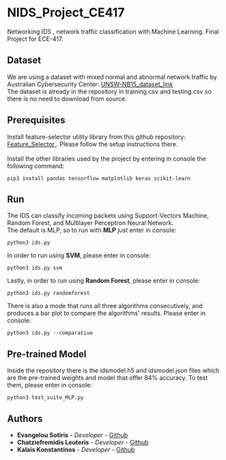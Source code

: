 # NIDS_Project_CE417
Networking IDS , network traffic classification with Machine Learning. Final Project for ECE-417.

## Dataset
We are using a dataset with mixed normal and abnormal network traffic by Australian Cybersecurity Center: 
<a href='https://www.unsw.adfa.edu.au/unsw-canberra-cyber/cybersecurity/ADFA-NB15-Datasets/'> UNSW-NB15_dataset_link </a>
<br>
The dataset is already in the repository in training.csv and testing.csv so there is no need to download from source.
## Prerequisites
Install feature-selector utility library from this github repository: <a href='https://github.com/WillKoehrsen/feature-selector'> Feature_Selector </a>. Please follow the setup instructions there.
<br><br>
Install the other libraries used by the project by entering in console the following command:
```
pip3 install pandas tensorflow matplotlib keras scikit-learn
```
## Run
The IDS can classify incoming packets using Support-Vectors Machine, Random Forest, and Multilayer Perceptron Neural Network.<br>
The default is MLP, so to run with <b>MLP</b> just enter in console:
```
python3 ids.py
```
In order to run using <b>SVM</b>, please enter in console:
```
python3 ids.py svm
```
Lastly, in order to run using <b>Random Forest</b>, please enter in console:
```
python3 ids.py randomforest
```
There is also a mode that runs all three algorithms consecutively, and produces a bar plot to compare the algorithms' results. Please enter in console:
```
python3 ids.py --comparative
```

## Pre-trained Model
Inside the repository there is the idsmodel.h5 and idsmodel.json files which are the pre-trained weights and model that offer 84% accuracy. To test them, please enter in console:
```
python3 test_suite_MLP.py
```

## Authors
* **Evangelou Sotiris** - *Developer* - [Github](https://github.com/EvangelouSotiris)
* **Chatziefremidis Leuteris** - *Developer* - [Github](https://github.com/echatzief)
* **Kalais Konstantinos** - *Developer* - [Github](https://github.com/Kkalais)
